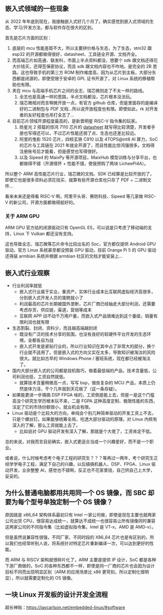 ## 嵌入式领域的一些现象

从 2022 年年底到现在，我接触嵌入式好几个月了。确实感觉到嵌入式领域的生态、学习/开发方法，都与软件存在很大的区别。

首先是芯片方面的区别：

1. 底层的 mcu 性能差距不大，所以主要拼价格与生态，为了生态，stm32 跟 esp32 的开源都做得很好，datasheet、工具链全开源、文档齐全。
2. 而高端芯片如高通、联发科，市面上半点资料都没，想要个 sdk 跟文档还得花大价钱买，还得签保密协议，而且 sdk 跟文档内容也不咋地。是完全的 2B 思路。这也导致手机的第三方 ROM 制作难度高，因为从芯片到主板，大部分东西都是闭源的，即使受限于安卓的 GPL 证书开源了，对 Linux 系统的移植帮助也有限。
3. 夹在 mcu 与高端手机芯片之间的全志、瑞芯微则走了不太一样的路线。
   1. 全志也是高通一样的思路，半点文档都没，芯片根本没法玩。
   2. 瑞芯微相对而言稍微开放一点，有官方 github 仓库，但是里面存的是编译好的二进制包与 PDF 文档...所以说开放程度也有限。即使如此，rk 对开发者的友好程度也吊打全志了...
4. 目前芯片领域开源程度最高的，是新晋明星 RISC-V 指令集的玩家。
   1. 昉星光 2 搭载的惊鸿 7110 芯片的 [datasheet](https://doc-en.rvspace.org/JH7110/Datasheet/JH7110_DS/introduction.html) 就写得比较清楚，开发者手册也写得还可以，不过芯片性能还弱了点、生态也还差比较远。
   2. 阿里的曳影 1520 芯片，四核玄铁 C910 以及 4TOPS@int8 AI 算力，SoC 的芯片与工具链在 2021 年就全开源了，而且性能比惊鸿强很多。文档得注册账号后才能看，但是感觉也写得很好。
   3. 以及 Sipeed 的 MaixPy 等开源项目，MaixHub 模型训练与分享平台，也都做得不错（开源情怀 + 性能不错，使我预购了两块 LicheePi4A）。

所以整个 ARM 高性能芯片行业，瑞芯微的文档、SDK 已经算是比较开放的了，即使它也是很多资料必须花钱买、就算有些开源仓库也只存了 PDF + 二进制文件...

看来未来还是得看 RISC-V 啊，阿里平头哥、赛昉科技、Sipeed 等几家做 RISC-V 的新公司，开源方面都做得挺好的。

### 关于 ARM GPU

ARM GPU 官方给的闭源驱动只有 OpenGL ES，可以说是只考虑了移动端的支持，Linux 下 Vulkan 都还没有支持。

这也导致全志、瑞芯微等芯片命令比较出名的 Soc，官方都仅提供 Android GPU 驱动，官方 Linux 系统甚至都没预装 GPU 驱动，目前 Orange Pi 5 的 GPU 驱动还得装 armbian 系统并根据 armbian 社区的文档才能安装上...

## 嵌入式行业观察

- 行业利润率就低
  - 嵌入式行业属于实业，重资产，实体行业成本比互联网虚拟经济高很多，分到嵌入式开发人员的蛋糕就小了
  - 利润最高的芯片长期被国外垄断，芯片厂商已经抽走大部分利润，还需要考虑存货，供应链，渠道，营销等成本
  - 互联网 APP 动不动千万用户量，而嵌入式产品很难达到这个量级，销量有限利润也就有限
- 生态割裂、封闭、资料少，而且越高端越封闭
  - 既没有广泛的技术分享的氛围，也没有良好的软硬件平台开发的生态环境，全都各自为战
  - 嵌入式开发是紧贴行业的，所以行业知识在其中占了非常大的部分，换个行业就不适用了。但是嵌入式的方向又实在太多，导致知识被淘汰的风险很大。就比如古早的 Windows Phone / 塞班系统，现在都已经被淘汰了。
- 国内大部分嵌入式的公司都是投机取巧，做着最低端的产品，技术含量低，公司利润也低，工资自然就低。
  - 就算技术含量稍微高一点，写写 bsp，做些复杂的 MCU 产品，本质上仍然是体力活，干个几年就到天花板了（这一条存疑）。
- 如果能更进一步搞搞 DSP FPGA 啥的，工资倒是能上去，但是一是这个门槛高没个研究生学历根本玩不来，二是 FGPA 这种高度定制、极限性能的东西，注定了它的市场份额很小，就业机会有限。
- Linux 驱动是个比较大的方向，单纯会个别几种简单驱动的开发工资上不去，只是个螺丝钉。如果能够统筹全局，吃透大部分驱动的原理，对 Linux 内核有深入的了解，那么工资就能上去了。
  - 比如说对 GPU 驱动开发有深入了解，那就是个大佬了，工资肯定不低。

总的来说，对我而言目前确实，嵌入式更适合当成一个兴趣爱好，而不是一个职业。

或者说，什么时候考虑考个电子工程的研究生？？？等再过一两年，考个研究生正经学学电子工程，满足下自己的兴趣，以后搞搞机器人、DSP、FPGA、Linux 驱动开发，业余整整 AI，感觉也不错啊，反正也不花家里钱，自己供自己上大学，妥妥的。

## 为什么普通电脑都用共用同一个 OS 镜像，而 SBC 却要为每个型号单独定制一个 OS 镜像？

原因就是 x86_64 架构体系最初只有 Intel 一家公司做，即使是现在主要也就两家公司出货 CPU，很容易达成统一，就算达不成统一也很容易让所有镜像同时兼容这两家公司的不同指令集（比如虚拟指令集，Intel 是 VT-x，AMD 是 AMD-v）。

但是虽然说兼容性很强，不同厂家、不同时段的 X86_64 芯片也是有区别的，所以我们也经常听别人说，将系统针对特定芯片重新编译一次，可以达到更好的性能。

而 ARM 与 RISCV 架构就很碎片化了，ARM 主要是提供 IP 设计，SoC 都是各种下游厂商做的，SoC 的各种东西都不一样，即使是同一厂商的芯片也会因为设计目标不同而出现明显区别（ARM 的应用场景比 x86 更苛刻，所以定制化很明显），所以就需要定制化的 OS 镜像。

## 一块 Linux 开发板的设计开发全流程

超长神贴：https://jaycarlson.net/embedded-linux/#software
